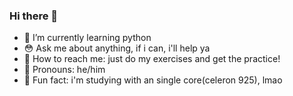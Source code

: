 ### Hi there 👋

<!--
**xnoro/xnoro** is a ✨ _special_ ✨ repository because its `README.md` (this file) appears on your GitHub profile.

Here are some ideas to get you started:

-->
- 🌱 I’m currently learning python
- 😳 Ask me about anything, if i can, i'll help ya
- 🫦 How to reach me: just do my exercises and get the practice!
- 🫣 Pronouns: he/him
- 💩 Fun fact: i'm studying with an single core(celeron 925), lmao



